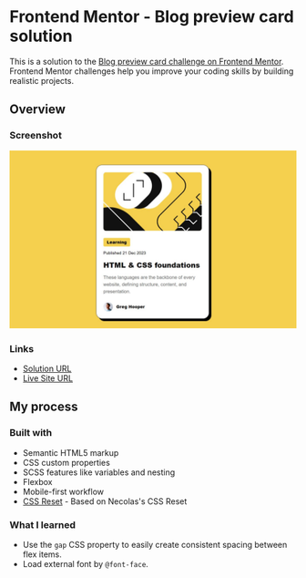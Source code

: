 # Frontend Mentor - Blog preview card solution

This is a solution to the [Blog preview card challenge on Frontend Mentor](https://www.frontendmentor.io/challenges/blog-preview-card-ckPaj01IcS). Frontend Mentor challenges help you improve your coding skills by building realistic projects.

## Overview

### Screenshot

![Screenshot of QR code component](./screenshot.jpg)

### Links

- [Solution URL](https://github.com/LynnLo30/blog-preview-card)
- [Live Site URL](https://lynnlo30.github.io/blog-preview-card/)

## My process

### Built with

- Semantic HTML5 markup
- CSS custom properties
- SCSS features like variables and nesting
- Flexbox
- Mobile-first workflow
- [CSS Reset](https://necolas.github.io/normalize.css/) - Based on Necolas's CSS Reset

### What I learned

- Use the `gap` CSS property to easily create consistent spacing between flex items.
- Load external font by `@font-face`.
